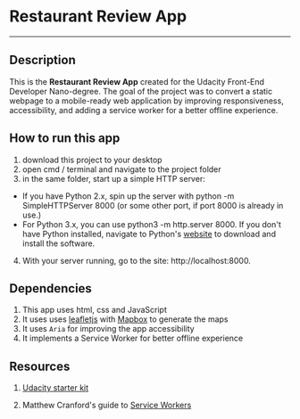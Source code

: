 # Restaurant Review App
---

## Description

This is the **Restaurant Review App** created for the Udacity Front-End Developer Nano-degree. The goal of the project was to convert a static webpage to a mobile-ready web application by improving responsiveness, accessibility, and adding a service worker for a better offline experience.

## How to run this app

1. download this project to your desktop
2. open cmd / terminal and navigate to the project folder
3. in the same folder, start up a simple HTTP server:
  - If you have Python 2.x, spin up the server with python -m SimpleHTTPServer 8000 (or some other port, if port 8000 is already in use.)
  - For Python 3.x, you can use python3 -m http.server 8000. If you don't have Python installed, navigate to Python's [website](https://www.python.org/) to download and install the software.
4. With your server running, go to the site: http://localhost:8000.

## Dependencies

1. This app uses html, css and JavaScript
2. It uses uses [leafletjs](https://leafletjs.com/) with [Mapbox](https://www.mapbox.com/) to generate the maps
3. It uses `Aria` for improving the app accessibility
4. It implements a Service Worker for better offline experience

## Resources

1. [Udacity starter kit](https://github.com/udacity/mws-restaurant-stage-1)

2. Matthew Cranford's guide to [Service Workers](https://matthewcranford.com/restaurant-reviews-app-walkthrough-part-4-service-workers/)
